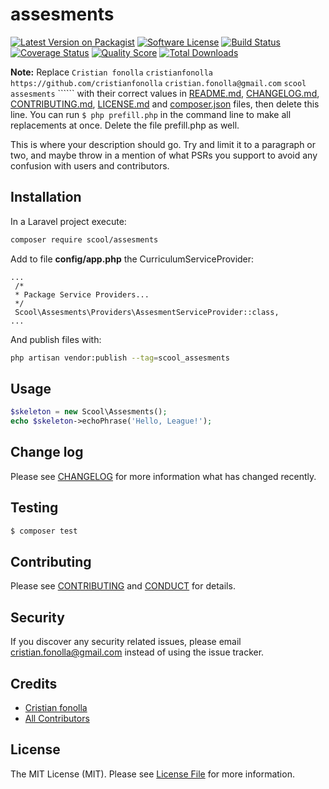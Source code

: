 # assesments

[![Latest Version on Packagist][ico-version]][link-packagist]
[![Software License][ico-license]](LICENSE.md)
[![Build Status][ico-travis]][link-travis]
[![Coverage Status][ico-scrutinizer]][link-scrutinizer]
[![Quality Score][ico-code-quality]][link-code-quality]
[![Total Downloads][ico-downloads]][link-downloads]

**Note:** Replace ```Cristian fonolla``` ```cristianfonolla``` ```https://github.com/cristianfonolla``` ```cristian.fonolla@gmail.com``` ```scool``` ```assesments``` `````` with their correct values in [README.md](README.md), [CHANGELOG.md](CHANGELOG.md), [CONTRIBUTING.md](CONTRIBUTING.md), [LICENSE.md](LICENSE.md) and [composer.json](composer.json) files, then delete this line. You can run `$ php prefill.php` in the command line to make all replacements at once. Delete the file prefill.php as well.

This is where your description should go. Try and limit it to a paragraph or two, and maybe throw in a mention of what
PSRs you support to avoid any confusion with users and contributors.

## Installation ##

In a Laravel project execute: 

```bash
composer require scool/assesments
```

Add to file **config/app.php** the CurriculumServiceProvider:

```
...
 /*
 * Package Service Providers...
 */
 Scool\Assesments\Providers\AssesmentServiceProvider::class,
... 
```

And publish files with:

```bash
php artisan vendor:publish --tag=scool_assesments
```

## Usage

``` php
$skeleton = new Scool\Assesments();
echo $skeleton->echoPhrase('Hello, League!');
```

## Change log

Please see [CHANGELOG](CHANGELOG.md) for more information what has changed recently.

## Testing

``` bash
$ composer test
```

## Contributing

Please see [CONTRIBUTING](CONTRIBUTING.md) and [CONDUCT](CONDUCT.md) for details.

## Security

If you discover any security related issues, please email cristian.fonolla@gmail.com instead of using the issue tracker.

## Credits

- [Cristian fonolla][link-author]
- [All Contributors][link-contributors]

## License

The MIT License (MIT). Please see [License File](LICENSE.md) for more information.

[ico-version]: https://img.shields.io/packagist/v/scool/assesments.svg?style=flat-square
[ico-license]: https://img.shields.io/badge/license-MIT-brightgreen.svg?style=flat-square
[ico-travis]: https://img.shields.io/travis/scool/assesments/master.svg?style=flat-square
[ico-scrutinizer]: https://img.shields.io/scrutinizer/coverage/g/scool/assesments.svg?style=flat-square
[ico-code-quality]: https://img.shields.io/scrutinizer/g/scool/assesments.svg?style=flat-square
[ico-downloads]: https://img.shields.io/packagist/dt/scool/assesments.svg?style=flat-square

[link-packagist]: https://packagist.org/packages/scool/assesments
[link-travis]: https://travis-ci.org/scool/assesments
[link-scrutinizer]: https://scrutinizer-ci.com/g/scool/assesments/code-structure
[link-code-quality]: https://scrutinizer-ci.com/g/scool/assesments
[link-downloads]: https://packagist.org/packages/scool/assesments
[link-author]: https://github.com/cristianfonolla
[link-contributors]: ../../contributors
